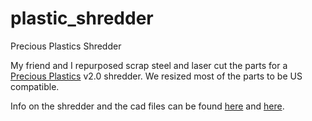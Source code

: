 # plastic_shredder
Precious Plastics Shredder

My friend and I repurposed scrap steel and laser cut the parts for a [Precious Plastics](https://preciousplastic.com/) v2.0 shredder.  We resized most of the parts to be US compatible.

Info on the shredder and the cad files can be found [here](https://community.preciousplastic.com/academy/build/shredder) and [here](https://community.preciousplastic.com/academy/download).
